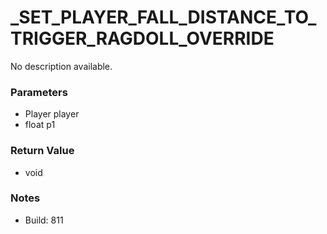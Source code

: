 # _SET_PLAYER_FALL_DISTANCE_TO_TRIGGER_RAGDOLL_OVERRIDE

No description available.

### Parameters
* Player player
* float p1

### Return Value
* void

### Notes
* Build: 811

